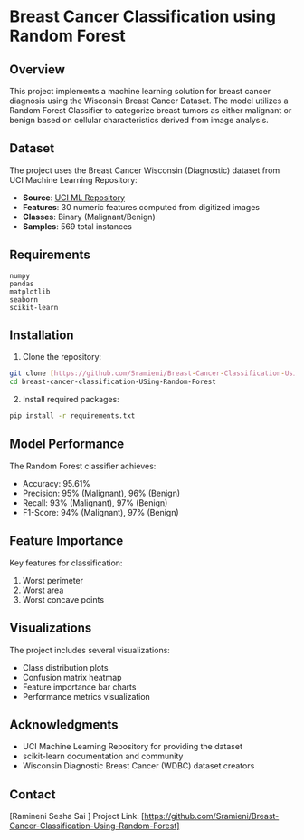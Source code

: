 # Breast Cancer Classification using Random Forest

## Overview
This project implements a machine learning solution for breast cancer diagnosis using the Wisconsin Breast Cancer Dataset. The model utilizes a Random Forest Classifier to categorize breast tumors as either malignant or benign based on cellular characteristics derived from image analysis.

## Dataset
The project uses the Breast Cancer Wisconsin (Diagnostic) dataset from UCI Machine Learning Repository:
- **Source**: [UCI ML Repository](https://archive.ics.uci.edu/ml/datasets/Breast+Cancer+Wisconsin+(Diagnostic))
- **Features**: 30 numeric features computed from digitized images
- **Classes**: Binary (Malignant/Benign)
- **Samples**: 569 total instances

## Requirements
```
numpy
pandas
matplotlib
seaborn
scikit-learn
```

## Installation
1. Clone the repository:
```bash
git clone [https://github.com/Sramieni/Breast-Cancer-Classification-Using-Random-Forest]
cd breast-cancer-classification-USing-Random-Forest
```

2. Install required packages:
```bash
pip install -r requirements.txt
```


## Model Performance
The Random Forest classifier achieves:
- Accuracy: 95.61%
- Precision: 95% (Malignant), 96% (Benign)
- Recall: 93% (Malignant), 97% (Benign)
- F1-Score: 94% (Malignant), 97% (Benign)

## Feature Importance
Key features for classification:
1. Worst perimeter
2. Worst area
3. Worst concave points

## Visualizations
The project includes several visualizations:
- Class distribution plots
- Confusion matrix heatmap
- Feature importance bar charts
- Performance metrics visualization



## Acknowledgments
- UCI Machine Learning Repository for providing the dataset
- scikit-learn documentation and community
- Wisconsin Diagnostic Breast Cancer (WDBC) dataset creators

## Contact
[Ramineni Sesha Sai ]
Project Link: [https://github.com/Sramieni/Breast-Cancer-Classification-Using-Random-Forest]
